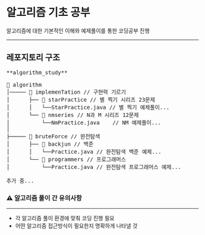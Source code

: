 # 알고리즘 기초 공부
알고리즘에 대한 기본적인 이해와 예제풀이를 통한 코딩공부 진행

---

## 레포지토리 구조
<pre>
**algorithm_study**

📂 algorithm
│───── 📂 implemenTation // 구현력 기르기
│      ├── 📂 starPractice // 별 찍기 시리즈 23문제       
│      │   └──StarPractice.java // 별 찍기 예제풀이...
│      └── 📂 nmseries // N과 M 시리즈 12문제 
│          └──NmPractice.java    // NM 예제풀이...
│
├───── 📂 bruteForce // 완전탐색
│      ├── 📂 backjun // 백준
│      │   └──Practice.java // 완전탐색 백준 예제...
│      └── 📂 programmers // 프로그래머스
│          └──Practice.java // 완전탐색 프로그래머스 예제...

추가 중...
</pre>

### ⚠ 알고리즘 풀이 간 유의사항 

---

- 각 알고리즘 풀이 환경에 맞춰 코딩 진행 필요
- 어떤 알고리즘 접근방식이 필요한지 명확하게 나타낼 것